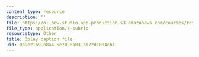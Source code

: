 ```yaml
---
content_type: resource
description: ''
file: https://ol-ocw-studio-app-production.s3.amazonaws.com/courses/res-18-010-a-2020-vision-of-linear-algebra-spring-2020/0b9e21b9b8a45e708a03bb72d1004cb1_YrHlHbtiSM0.vtt
file_type: application/x-subrip
resourcetype: Other
title: 3play caption file
uid: 0b9e21b9-b8a4-5e70-8a03-bb72d1004cb1
---
```

